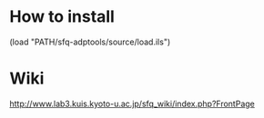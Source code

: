 # How to install
(load "PATH/sfq-adptools/source/load.ils")

# Wiki
http://www.lab3.kuis.kyoto-u.ac.jp/sfq_wiki/index.php?FrontPage

